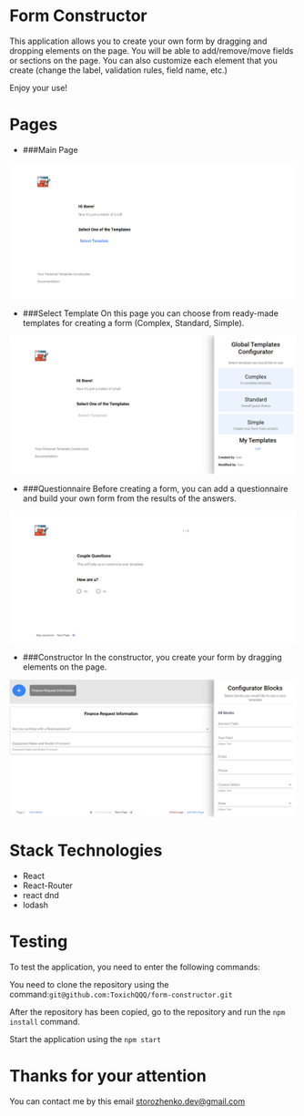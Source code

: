 # Form Constructor
This application allows you to create your own form by dragging and dropping elements on the page. You will be able to add/remove/move fields or sections on the page.  You can also customize each element that you create (change the label, validation rules, field name, etc.)

Enjoy your use!

# Pages 

- ###Main Page

![Image](./src/images/git_images/img1.png)
- ###Select Template
On this page you can choose from ready-made templates for creating a form (Complex, Standard, Simple).

![Image](./src/images/git_images/img2.png)
- ###Questionnaire
Before creating a form, you can add a questionnaire and build your own form from the results of the answers.

![Image](./src/images/git_images/img4.png)
- ###Constructor
In the constructor, you create your form by dragging elements on the page.

![Image](./src/images/git_images/img3.png)


# Stack Technologies

- React
- React-Router
- react dnd
- lodash


# Testing

To test the application, you need to enter the following commands:

You need to clone the repository using the command:`git@github.com:ToxichQQQ/form-constructor.git`

After the repository has been copied, go to the repository and run the `npm install` command.

Start the application using the `npm start`

# Thanks for your attention

You can contact me by this email storozhenko.dev@gmail.com
